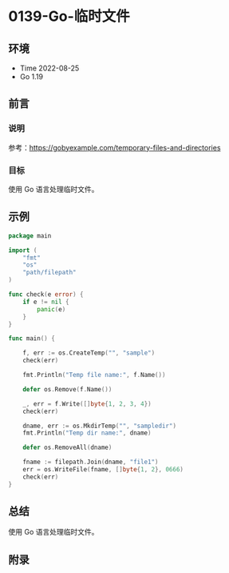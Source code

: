 # 0139-Go-临时文件

## 环境

- Time 2022-08-25
- Go 1.19

## 前言

### 说明

参考：<https://gobyexample.com/temporary-files-and-directories>

### 目标

使用 Go 语言处理临时文件。

## 示例

```go
package main

import (
    "fmt"
    "os"
    "path/filepath"
)

func check(e error) {
    if e != nil {
        panic(e)
    }
}

func main() {

    f, err := os.CreateTemp("", "sample")
    check(err)

    fmt.Println("Temp file name:", f.Name())

    defer os.Remove(f.Name())

    _, err = f.Write([]byte{1, 2, 3, 4})
    check(err)

    dname, err := os.MkdirTemp("", "sampledir")
    fmt.Println("Temp dir name:", dname)

    defer os.RemoveAll(dname)

    fname := filepath.Join(dname, "file1")
    err = os.WriteFile(fname, []byte{1, 2}, 0666)
    check(err)
}
```

## 总结

使用 Go 语言处理临时文件。

## 附录
